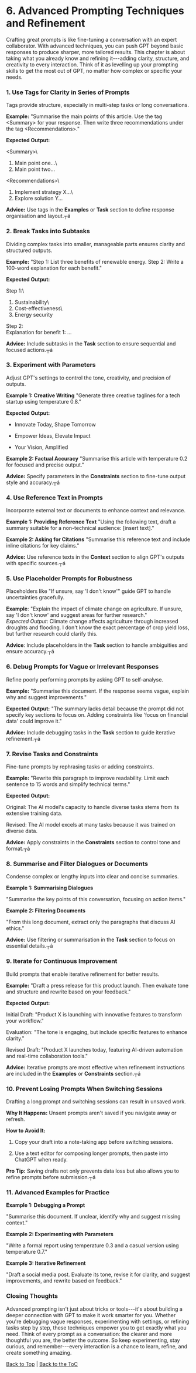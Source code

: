 <a name="top"></a>

# 6. Advanced Prompting Techniques and Refinement

Crafting great prompts is like fine-tuning a conversation with an expert
collaborator. With advanced techniques, you can push GPT beyond basic
responses to produce sharper, more tailored results. This chapter is
about taking what you already know and refining it---adding clarity,
structure, and creativity to every interaction. Think of it as levelling
up your prompting skills to get the most out of GPT, no matter how
complex or specific your needs.


### 1. Use Tags for Clarity in Series of Prompts

Tags provide structure, especially in multi-step tasks or long
conversations.

**Example:** \"Summarise the main points of this article. Use the tag
\<Summary\> for your response. Then write three recommendations under
the tag \<Recommendations\>.\"

**Expected Output:**

\<Summary\>\
1. Main point one\...\
2. Main point two\...

\<Recommendations\>\
1. Implement strategy X\...\
2. Explore solution Y\...

**Advice:** Use tags in the **Examples** or **Task** section to define
response organisation and layout.┬á

### 2. Break Tasks into Subtasks

Dividing complex tasks into smaller, manageable parts ensures clarity
and structured outputs.

**Example:** \"Step 1: List three benefits of renewable energy. Step 2:
Write a 100-word explanation for each benefit.\"

**Expected Output:**

Step 1:\
1. Sustainability\
2. Cost-effectiveness\
3. Energy security

Step 2:\
Explanation for benefit 1: \...

**Advice:** Include subtasks in the **Task** section to ensure
sequential and focused actions.┬á

### 3. Experiment with Parameters

Adjust GPT's settings to control the tone, creativity, and precision of
outputs.

**Example 1: Creative Writing** \"Generate three creative taglines for a
tech startup using temperature 0.8.\"

**Expected Output:**

-   Innovate Today, Shape Tomorrow

-   Empower Ideas, Elevate Impact

-   Your Vision, Amplified

**Example 2: Factual Accuracy** \"Summarise this article with
temperature 0.2 for focused and precise output.\"

**Advice:** Specify parameters in the **Constraints** section to
fine-tune output style and accuracy.┬á

### 4. Use Reference Text in Prompts

Incorporate external text or documents to enhance context and relevance.

**Example 1: Providing Reference Text** \"Using the following text,
draft a summary suitable for a non-technical audience: \[insert
text\].\"

**Example 2: Asking for Citations** \"Summarise this reference text and
include inline citations for key claims.\"

**Advice:** Use reference texts in the **Context** section to align
GPT\'s outputs with specific sources.┬á

### 5. Use Placeholder Prompts for Robustness

Placeholders like \"If unsure, say \'I don't know\'\" guide GPT to
handle uncertainties gracefully.

**Example**: \"Explain the impact of climate change on agriculture. If
unsure, say \'I don't know\' and suggest areas for further research.\"\
*Expected Output*: Climate change affects agriculture through increased
droughts and flooding. I don't know the exact percentage of crop yield
loss, but further research could clarify this.

**Advice**: Include placeholders in the **Task** section to handle
ambiguities and ensure accuracy.┬á

### 6. Debug Prompts for Vague or Irrelevant Responses

Refine poorly performing prompts by asking GPT to self-analyse.

**Example:** \"Summarise this document. If the response seems vague,
explain why and suggest improvements.\"

**Expected Output:** \"The summary lacks detail because the prompt did
not specify key sections to focus on. Adding constraints like \'focus on
financial data\' could improve it.\"

**Advice:** Include debugging tasks in the **Task** section to guide
iterative refinement.┬á

### 7. Revise Tasks and Constraints

Fine-tune prompts by rephrasing tasks or adding constraints.

**Example:** \"Rewrite this paragraph to improve readability. Limit each
sentence to 15 words and simplify technical terms.\"

**Expected Output:**

Original: The AI model's capacity to handle diverse tasks stems from its
extensive training data.

Revised: The AI model excels at many tasks because it was trained on
diverse data.

**Advice:** Apply constraints in the **Constraints** section to control
tone and format.┬á

### 8. Summarise and Filter Dialogues or Documents

Condense complex or lengthy inputs into clear and concise summaries.

**Example 1: Summarising Dialogues**

\"Summarise the key points of this conversation, focusing on action
items.\"

**Example 2: Filtering Documents**

\"From this long document, extract only the paragraphs that discuss AI
ethics.\"

**Advice:** Use filtering or summarisation in the **Task** section to
focus on essential details.┬á

### 9. Iterate for Continuous Improvement

Build prompts that enable iterative refinement for better results.

**Example:** \"Draft a press release for this product launch. Then
evaluate tone and structure and rewrite based on your feedback.\"

**Expected Output:**

Initial Draft: \"Product X is launching with innovative features to
transform your workflow.\"

Evaluation: \"The tone is engaging, but include specific features to
enhance clarity.\"

Revised Draft: \"Product X launches today, featuring AI-driven
automation and real-time collaboration tools.\"

**Advice:** Iterative prompts are most effective when refinement
instructions are included in the **Examples** or **Constraints**
section.┬á

### 10. Prevent Losing Prompts When Switching Sessions

Drafting a long prompt and switching sessions can result in unsaved
work.

**Why It Happens:** Unsent prompts aren't saved if you navigate away or
refresh.

**How to Avoid It:**

1.  Copy your draft into a note-taking app before switching sessions.

2.  Use a text editor for composing longer prompts, then paste into
    ChatGPT when ready.

**Pro Tip:** Saving drafts not only prevents data loss but also allows
you to refine prompts before submission.┬á

### 11. Advanced Examples for Practice

**Example 1: Debugging a Prompt**

\"Summarise this document. If unclear, identify why and suggest missing
context.\"

**Example 2: Experimenting with Parameters**

\"Write a formal report using temperature 0.3 and a casual version using
temperature 0.7.\"

**Example 3: Iterative Refinement**

\"Draft a social media post. Evaluate its tone, revise it for clarity,
and suggest improvements, and rewrite based on feedback.\"


### Closing Thoughts

Advanced prompting isn't just about tricks or tools---it's about
building a deeper connection with GPT to make it work smarter for you.
Whether you\'re debugging vague responses, experimenting with settings,
or refining tasks step by step, these techniques empower you to get
exactly what you need. Think of every prompt as a conversation: the
clearer and more thoughtful you are, the better the outcome. So keep
experimenting, stay curious, and remember---every interaction is a
chance to learn, refine, and create something amazing.

[Back to Top](#top) | [Back to the ToC](../ReadMe.md)